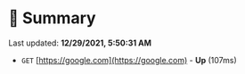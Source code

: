 # 📖 Summary
Last updated: **12/29/2021, 5:50:31 AM**

- `GET` [https://google.com](https://google.com) - **Up** (107ms)
